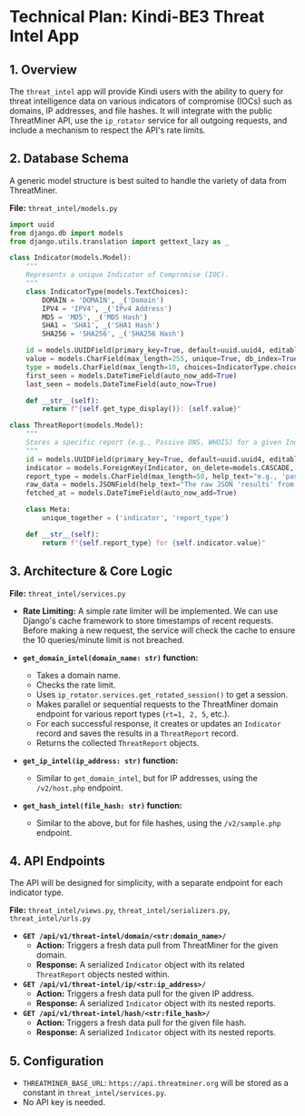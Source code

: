 # Technical Plan: Kindi-BE3 Threat Intel App

## 1. Overview

The `threat_intel` app will provide Kindi users with the ability to query for threat intelligence data on various indicators of compromise (IOCs) such as domains, IP addresses, and file hashes. It will integrate with the public ThreatMiner API, use the `ip_rotator` service for all outgoing requests, and include a mechanism to respect the API's rate limits.

## 2. Database Schema

A generic model structure is best suited to handle the variety of data from ThreatMiner.

**File:** `threat_intel/models.py`

```python
import uuid
from django.db import models
from django.utils.translation import gettext_lazy as _

class Indicator(models.Model):
    """
    Represents a unique Indicator of Compromise (IOC).
    """
    class IndicatorType(models.TextChoices):
        DOMAIN = 'DOMAIN', _('Domain')
        IPV4 = 'IPV4', _('IPv4 Address')
        MD5 = 'MD5', _('MD5 Hash')
        SHA1 = 'SHA1', _('SHA1 Hash')
        SHA256 = 'SHA256', _('SHA256 Hash')

    id = models.UUIDField(primary_key=True, default=uuid.uuid4, editable=False)
    value = models.CharField(max_length=255, unique=True, db_index=True)
    type = models.CharField(max_length=10, choices=IndicatorType.choices)
    first_seen = models.DateTimeField(auto_now_add=True)
    last_seen = models.DateTimeField(auto_now=True)

    def __str__(self):
        return f"{self.get_type_display()}: {self.value}"

class ThreatReport(models.Model):
    """
    Stores a specific report (e.g., Passive DNS, WHOIS) for a given Indicator.
    """
    id = models.UUIDField(primary_key=True, default=uuid.uuid4, editable=False)
    indicator = models.ForeignKey(Indicator, on_delete=models.CASCADE, related_name="reports")
    report_type = models.CharField(max_length=50, help_text="e.g., 'passive_dns', 'whois', 'related_samples'")
    raw_data = models.JSONField(help_text="The raw JSON 'results' from the ThreatMiner API.")
    fetched_at = models.DateTimeField(auto_now_add=True)

    class Meta:
        unique_together = ('indicator', 'report_type')

    def __str__(self):
        return f"{self.report_type} for {self.indicator.value}"
```

## 3. Architecture & Core Logic

**File:** `threat_intel/services.py`

*   **Rate Limiting:** A simple rate limiter will be implemented. We can use Django's cache framework to store timestamps of recent requests. Before making a new request, the service will check the cache to ensure the 10 queries/minute limit is not breached.

*   **`get_domain_intel(domain_name: str)` function:**
    *   Takes a domain name.
    *   Checks the rate limit.
    *   Uses `ip_rotator.services.get_rotated_session()` to get a session.
    *   Makes parallel or sequential requests to the ThreatMiner domain endpoint for various report types (`rt=1, 2, 5`, etc.).
    *   For each successful response, it creates or updates an `Indicator` record and saves the results in a `ThreatReport` record.
    *   Returns the collected `ThreatReport` objects.

*   **`get_ip_intel(ip_address: str)` function:**
    *   Similar to `get_domain_intel`, but for IP addresses, using the `/v2/host.php` endpoint.

*   **`get_hash_intel(file_hash: str)` function:**
    *   Similar to the above, but for file hashes, using the `/v2/sample.php` endpoint.

## 4. API Endpoints

The API will be designed for simplicity, with a separate endpoint for each indicator type.

**File:** `threat_intel/views.py`, `threat_intel/serializers.py`, `threat_intel/urls.py`

*   **`GET /api/v1/threat-intel/domain/<str:domain_name>/`**
    *   **Action:** Triggers a fresh data pull from ThreatMiner for the given domain.
    *   **Response:** A serialized `Indicator` object with its related `ThreatReport` objects nested within.
*   **`GET /api/v1/threat-intel/ip/<str:ip_address>/`**
    *   **Action:** Triggers a fresh data pull for the given IP address.
    *   **Response:** A serialized `Indicator` object with its nested reports.
*   **`GET /api/v1/threat-intel/hash/<str:file_hash>/`**
    *   **Action:** Triggers a fresh data pull for the given file hash.
    *   **Response:** A serialized `Indicator` object with its nested reports.

## 5. Configuration

*   `THREATMINER_BASE_URL`: `https://api.threatminer.org` will be stored as a constant in `threat_intel/services.py`.
*   No API key is needed.
